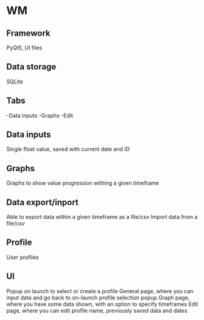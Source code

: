 # WM

## Framework
PyQt5, UI files

## Data storage
SQLite

## Tabs
-Data inputs
-Graphs
-Edit

## Data inputs
Single float value, saved with current date and ID

## Graphs
Graphs to show value progression withing a given timeframe

## Data export/inport
Able to export data within a given timeframe as a file/csv
Import data from a file/csv

## Profile
User profiles

## UI
Popup on launch to select or create a profile
General page, where you can input data and go back to on-launch profile selection popup
Graph page, where you have some data shown, with an option to specify timeframes
Edit page, where you can edit profile name, previously saved data and dates
